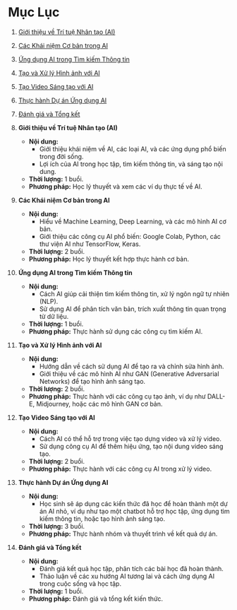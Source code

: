 # Mục Lục

1. [Giới thiệu về Trí tuệ Nhân tạo (AI)](#giới-thiệu-về-trí-tuệ-nhân-tạo-ai)
2. [Các Khái niệm Cơ bản trong AI](#các-khái-niệm-cơ-bản-trong-ai)
3. [Ứng dụng AI trong Tìm kiếm Thông tin](#ứng-dụng-ai-trong-tìm-kiếm-thông-tin)
4. [Tạo và Xử lý Hình ảnh với AI](#tạo-và-xử-lý-hình-ảnh-với-ai)
5. [Tạo Video Sáng tạo với AI](#tạo-video-sáng-tạo-với-ai)
6. [Thực hành Dự án Ứng dụng AI](#thực-hành-dự-án-ứng-dụng-ai)
7. [Đánh giá và Tổng kết](#đánh-giá-và-tổng-kết)

1. **Giới thiệu về Trí tuệ Nhân tạo (AI)**
    - **Nội dung:**
      - Giới thiệu khái niệm về AI, các loại AI, và các ứng dụng phổ biến trong đời sống.
      - Lợi ích của AI trong học tập, tìm kiếm thông tin, và sáng tạo nội dung.
    - **Thời lượng:** 1 buổi.
    - **Phương pháp:** Học lý thuyết và xem các ví dụ thực tế về AI.

2. **Các Khái niệm Cơ bản trong AI**
    - **Nội dung:**
      - Hiểu về Machine Learning, Deep Learning, và các mô hình AI cơ bản.
      - Giới thiệu các công cụ AI phổ biến: Google Colab, Python, các thư viện AI như TensorFlow, Keras.
    - **Thời lượng:** 2 buổi.
    - **Phương pháp:** Học lý thuyết kết hợp thực hành cơ bản.

3. **Ứng dụng AI trong Tìm kiếm Thông tin**
    - **Nội dung:**
      - Cách AI giúp cải thiện tìm kiếm thông tin, xử lý ngôn ngữ tự nhiên (NLP).
      - Sử dụng AI để phân tích văn bản, trích xuất thông tin quan trọng từ dữ liệu.
    - **Thời lượng:** 1 buổi.
    - **Phương pháp:** Thực hành sử dụng các công cụ tìm kiếm AI.

4. **Tạo và Xử lý Hình ảnh với AI**
    - **Nội dung:**
      - Hướng dẫn về cách sử dụng AI để tạo ra và chỉnh sửa hình ảnh.
      - Giới thiệu về các mô hình AI như GAN (Generative Adversarial Networks) để tạo hình ảnh sáng tạo.
    - **Thời lượng:** 2 buổi.
    - **Phương pháp:** Thực hành với các công cụ tạo ảnh, ví dụ như DALL-E, Midjourney, hoặc các mô hình GAN cơ bản.

5. **Tạo Video Sáng tạo với AI**
    - **Nội dung:**
      - Cách AI có thể hỗ trợ trong việc tạo dựng video và xử lý video.
      - Sử dụng công cụ AI để thêm hiệu ứng, tạo nội dung video sáng tạo.
    - **Thời lượng:** 2 buổi.
    - **Phương pháp:** Thực hành với các công cụ AI trong xử lý video.

6. **Thực hành Dự án Ứng dụng AI**
    - **Nội dung:**
      - Học sinh sẽ áp dụng các kiến thức đã học để hoàn thành một dự án AI nhỏ, ví dụ như tạo một chatbot hỗ trợ học tập, ứng dụng tìm kiếm thông tin, hoặc tạo hình ảnh sáng tạo.
    - **Thời lượng:** 3 buổi.
    - **Phương pháp:** Thực hành nhóm và thuyết trình về kết quả dự án.

7. **Đánh giá và Tổng kết**
    - **Nội dung:**
      - Đánh giá kết quả học tập, phân tích các bài học đã hoàn thành.
      - Thảo luận về các xu hướng AI tương lai và cách ứng dụng AI trong cuộc sống và học tập.
    - **Thời lượng:** 1 buổi.
    - **Phương pháp:** Đánh giá và tổng kết kiến thức.